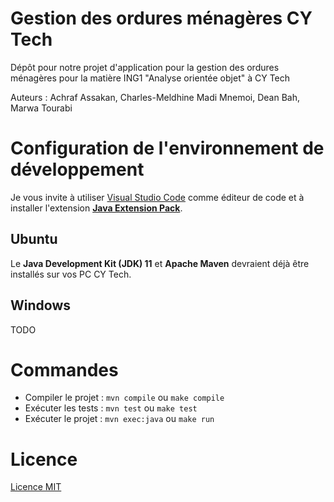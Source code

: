 # Gestion des ordures ménagères CY Tech

Dépôt pour notre projet d'application pour la gestion des ordures ménagères pour la matière ING1 "Analyse orientée objet" à CY Tech

Auteurs : Achraf Assakan, Charles-Meldhine Madi Mnemoi, Dean Bah, Marwa Tourabi

# Configuration de l'environnement de développement

Je vous invite à utiliser [Visual Studio Code](https://code.visualstudio.com/) comme éditeur de code et à installer l'extension [**Java Extension Pack**](https://marketplace.visualstudio.com/items?itemName=vscjava.vscode-java-pack).

## Ubuntu

Le **Java Development Kit (JDK) 11** et **Apache Maven** devraient déjà être installés sur vos PC CY Tech.

## Windows

TODO

# Commandes 

* Compiler le projet : `mvn compile` ou `make compile`
* Exécuter les tests : `mvn test` ou `make test`
* Exécuter le projet : `mvn exec:java` ou `make run`

# Licence

[Licence MIT](LICENSE)